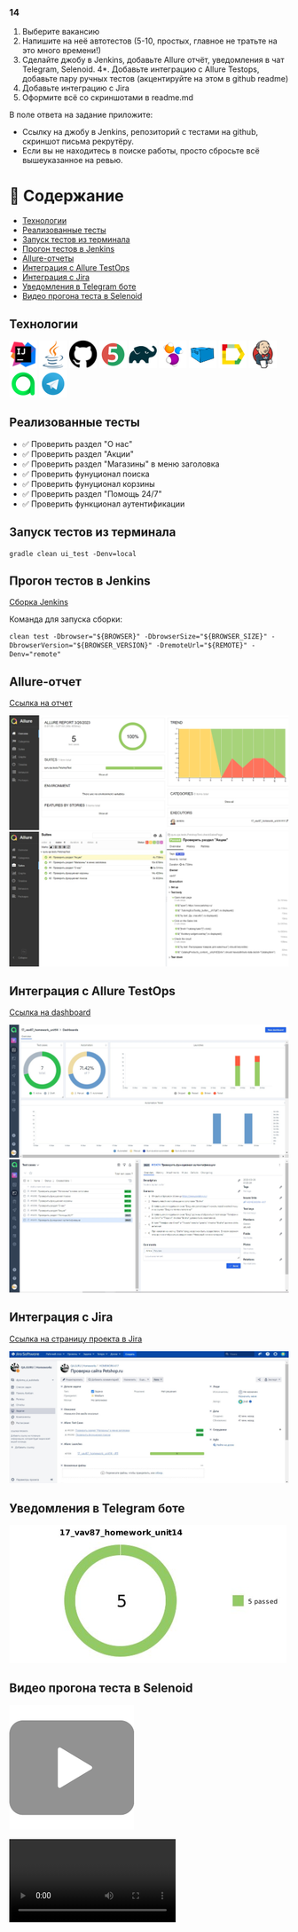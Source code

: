 ### 14
1. Выберите вакансию
2. Напишите на неё автотестов (5-10, простых, главное не тратьте на это много времени!)
3. Сделайте джобу в Jenkins, добавьте Allure отчёт, уведомления в чат Telegram, Selenoid.
   4*. Добавьте интеграцию с Allure Testops, добавьте пару ручных тестов  (акцентируйте на этом в github readme)
5. Добавьте интеграцию с Jira
6. Оформите всё со скриншотами в readme.md

В поле ответа на задание приложите:
- Ссылку на джобу в Jenkins, репозиторий с тестами на github, скриншот письма рекрутёру.
- Если вы не находитесь в поиске работы, просто сбросьте всё вышеуказанное на ревью.

# :bookmark_tabs: Содержание
- [Технологии](#технологии)
- [Реализованные тесты](#реализованные-тесты)
- [Запуск тестов из терминала](#запуск-тестов-из-терминала)
- [Прогон тестов в Jenkins](#прогон-тестов-в-Jenkins)
- [Allure-отчеты](#allure-отчеты)
- [Интеграция с Allure TestOps](#интеграция-с-Allure-TestOps)
- [Интеграция с Jira](#интеграция-с-Jira)
- [Уведомления в Telegram боте](#уведомления-в-Telegram-боте)
- [Видео прогона теста в Selenoid](#видео-прогона-теста-в-Selenoid)

## Технологии
<a href="https://www.jetbrains.com/idea/"><img src="src/test/resources/icons/IDEA.svg" width="50" height="50"  alt="IDEA"/></a>
<a href="https://www.java.com/"><img src="src/test/resources/icons/Java.svg" width="50" height="50"  alt="Java"/></a>
<a href="https://github.com/"><img src="src/test/resources/icons/Github.svg" width="50" height="50"  alt="Github"/></a>
<a href="https://junit.org/junit5/"><img src="src/test/resources/icons/JUnit5.svg" width="50" height="50"  alt="JUnit5"/></a>
<a href="https://gradle.org/"><img src="src/test/resources/icons/Gradle.svg" width="50" height="50"  alt="Gradle"/></a>
<a href="https://selenide.org/"><img src="src/test/resources/icons/Selenide.svg" width="50" height="50"  alt="Selenide"/></a>
<a href="https://aerokube.com/selenoid/"><img src="src/test/resources/icons/Selenoid.svg" width="50" height="50"  alt="Selenoid"/></a>
<a href="https://github.com/allure-framework/allure2"><img src="src/test/resources/icons/Allure.svg" width="50" height="50"  alt="Allure"/></a>
<a href="https://www.jenkins.io/"><img src="src/test/resources/icons/Jenkins.svg" width="50" height="50"  alt="Jenkins"/></a>
<a><img src="src/test/resources/icons/Allure_TO.svg" width="50" height="50"  alt="Allure TestOps"/></a>
<a><img src="src/test/resources/icons/Telegram.svg" width="50" height="50"  alt="Telegram"/></a>

## Реализованные тесты

- :white_check_mark: Проверить раздел "О нас"
- :white_check_mark: Проверить раздел "Акции"
- :white_check_mark: Проверить раздел "Магазины" в меню заголовка
- :white_check_mark: Проверить фунуционал поиска
- :white_check_mark: Проверить фунуционал корзины
- :white_check_mark: Проверить раздел "Помощь 24/7"
- :white_check_mark: Проверить функционал аутентификации

## Запуск тестов из терминала

    gradle clean ui_test -Denv=local

## Прогон тестов в Jenkins

[Сборка Jenkins](https://jenkins.autotests.cloud/job/17_vav87_homework_unit14/)

Команда для запуска сборки:

    clean test -Dbrowser="${BROWSER}" -DbrowserSize="${BROWSER_SIZE}" -DbrowserVersion="${BROWSER_VERSION}" -DremoteUrl="${REMOTE}" -Denv="remote"

## Allure-отчет

[Ссылка на отчет](https://jenkins.autotests.cloud/job/17_vav87_homework_unit14/11/allure/#)

![](src/test/resources/images/allure_report.jpg)
![](src/test/resources/images/allure_report2.jpg)

## Интеграция с Allure TestOps

[Ссылка на dashboard](https://allure.autotests.cloud/project/2077/dashboards)

![](src/test/resources/images/allure_testops.jpg)
![](src/test/resources/images/allure_testops2.jpg)

## Интеграция с Jira

[Ссылка на страницу проекта в Jira](https://jira.autotests.cloud/browse/HOMEWORK-617)

![](src/test/resources/images/jira_ticket.jpg)

## Уведомления в Telegram боте

![](src/test/resources/images/telegram_report.jpg)

## Видео прогона теста в Selenoid

[![](src/test/resources/video/video_preview.png)](src/test/resources/video/selenoid.mp4)


<video src="src/test/resources/video/selenoid.mp4" controls="controls" style="max-width: 730px">
</video>